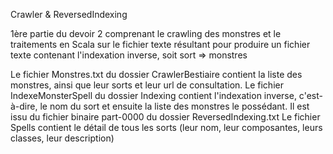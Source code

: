Crawler & ReversedIndexing

1ère partie du devoir 2 comprenant le crawling des monstres et le traitements en Scala sur le fichier texte résultant pour produire un fichier texte contenant l'indexation inverse, soit sort => monstres

Le fichier Monstres.txt du dossier CrawlerBestiaire contient la liste des monstres, ainsi que leur sorts et leur url de consultation.
Le fichier IndexeMonsterSpell du dossier Indexing contient l'indexation inverse, c'est-à-dire, le nom du sort et ensuite la liste des monstres le possédant. Il est issu du fichier binaire part-0000 du dossier ReversedIndexing.txt
Le fichier Spells contient le détail de tous les sorts (leur nom, leur composantes, leurs classes, leur description)